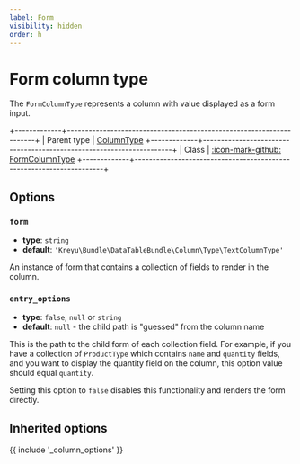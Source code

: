 ```yaml
---
label: Form
visibility: hidden
order: h
---
```


# Form column type

The `FormColumnType` represents a column with value displayed as a form input.

+-------------+---------------------------------------------------------------------+
| Parent type | [ColumnType](column)
+-------------+---------------------------------------------------------------------+
| Class       | [:icon-mark-github: FormColumnType](https://github.com/Kreyu/data-table-bundle/blob/main/src/Column/Type/FormColumnType.php)
+-------------+---------------------------------------------------------------------+

## Options

### `form`

- **type**: `string`
- **default**: `'Kreyu\Bundle\DataTableBundle\Column\Type\TextColumnType'`

An instance of form that contains a collection of fields to render in the column.

### `entry_options`

- **type**: `false`, `null` or `string`
- **default**: `null` - the child path is "guessed" from the column name

This is the path to the child form of each collection field. For example, if you have a collection of `ProductType` 
which contains `name` and `quantity` fields, and you want to display the quantity field on the column, this option value should equal `quantity`.

Setting this option to `false` disables this functionality and renders the form directly.

## Inherited options

{{ include '_column_options' }}
